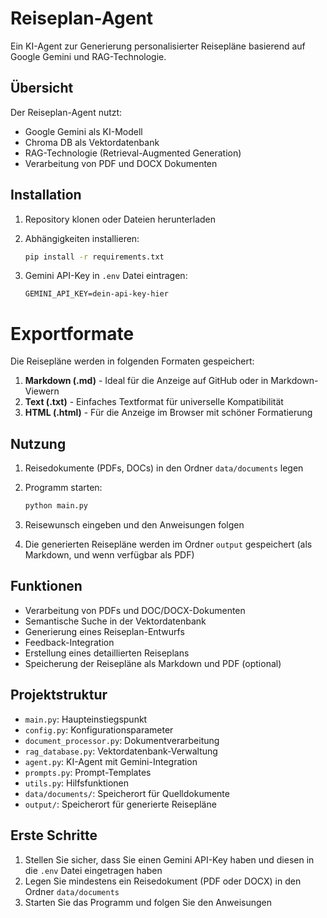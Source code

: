# Reiseplan-Agent

Ein KI-Agent zur Generierung personalisierter Reisepläne basierend auf Google Gemini und RAG-Technologie.

## Übersicht

Der Reiseplan-Agent nutzt:
- Google Gemini als KI-Modell
- Chroma DB als Vektordatenbank
- RAG-Technologie (Retrieval-Augmented Generation)
- Verarbeitung von PDF und DOCX Dokumenten

## Installation

1. Repository klonen oder Dateien herunterladen

2. Abhängigkeiten installieren:
   ```bash
   pip install -r requirements.txt
   ```

3. Gemini API-Key in `.env` Datei eintragen:
   ```
   GEMINI_API_KEY=dein-api-key-hier
   ```

# Exportformate

Die Reisepläne werden in folgenden Formaten gespeichert:

1. **Markdown (.md)** - Ideal für die Anzeige auf GitHub oder in Markdown-Viewern
2. **Text (.txt)** - Einfaches Textformat für universelle Kompatibilität
3. **HTML (.html)** - Für die Anzeige im Browser mit schöner Formatierung

## Nutzung

1. Reisedokumente (PDFs, DOCs) in den Ordner `data/documents` legen

2. Programm starten:
   ```bash
   python main.py
   ```

3. Reisewunsch eingeben und den Anweisungen folgen

4. Die generierten Reisepläne werden im Ordner `output` gespeichert (als Markdown, und wenn verfügbar als PDF)

## Funktionen

- Verarbeitung von PDFs und DOC/DOCX-Dokumenten
- Semantische Suche in der Vektordatenbank
- Generierung eines Reiseplan-Entwurfs
- Feedback-Integration
- Erstellung eines detaillierten Reiseplans
- Speicherung der Reisepläne als Markdown und PDF (optional)

## Projektstruktur

- `main.py`: Haupteinstiegspunkt
- `config.py`: Konfigurationsparameter
- `document_processor.py`: Dokumentverarbeitung
- `rag_database.py`: Vektordatenbank-Verwaltung
- `agent.py`: KI-Agent mit Gemini-Integration
- `prompts.py`: Prompt-Templates
- `utils.py`: Hilfsfunktionen
- `data/documents/`: Speicherort für Quelldokumente
- `output/`: Speicherort für generierte Reisepläne

## Erste Schritte

1. Stellen Sie sicher, dass Sie einen Gemini API-Key haben und diesen in die `.env` Datei eingetragen haben
2. Legen Sie mindestens ein Reisedokument (PDF oder DOCX) in den Ordner `data/documents`
3. Starten Sie das Programm und folgen Sie den Anweisungen